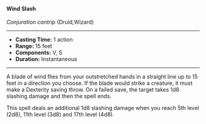 #### Wind Slash
*Conjuration cantrip* (Druid,Wizard)
___
- **Casting Time:** 1 action
- **Range:** 15 feet
- **Components:** V, S
- **Duration:** Instantaneous
---
A blade of wind flies from your outstretched hands in a straight line up to 15 feet in a direction you choose. If the blade would strike a creature, it must make a Dexterity saving throw. On a failed save, the target takes 1d8 slashing damage and then the spell ends.

This spell deals an additional 1d8 slashing damage when you reach 5th level (2d8), 11th level (3d8) and 17th level (4d8).
